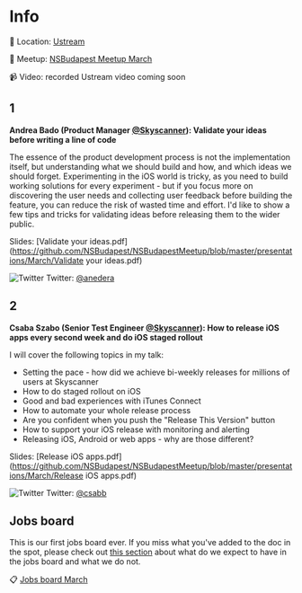 Info
===========

:round_pushpin: Location: [Ustream](https://goo.gl/maps/4yi7sawY6yF2)

:truck: Meetup: [NSBudapest Meetup March](http://www.meetup.com/NSBudapest/events/229251392/)

:video_camera: Video: recorded Ustream video coming soon

1
---
**Andrea Bado (Product Manager [@Skyscanner](https://twitter.com/Skyscanner)): Validate your ideas before writing a line of code**

The essence of the product development process is not the implementation itself, but understanding what we should build and how, and which ideas we should forget. Experimenting in the iOS world is tricky, as you need to build working solutions for every experiment - but if you focus more on discovering the user needs and collecting user feedback before building the feature, you can reduce the risk of wasted time and effort. I'd like to show a few tips and tricks for validating ideas before releasing them to the wider public.

Slides: [Validate your ideas.pdf](https://github.com/NSBudapest/NSBudapestMeetup/blob/master/presentations/March/Validate your ideas.pdf)

![Twitter](http://i.imgur.com/wWzX9uB.png) Twitter: [@anedera](https://twitter.com/anedera)

2
---

**Csaba Szabo (Senior Test Engineer [@Skyscanner](https://twitter.com/Skyscanner)): How to release iOS apps every second week and do iOS staged rollout**

I will cover the following topics in my talk:

- Setting the pace - how did we achieve bi-weekly releases for millions of users at Skyscanner
- How to do staged rollout on iOS
- Good and bad experiences with iTunes Connect
- How to automate your whole release process
- Are you confident when you push the "Release This Version" button
- How to support your iOS release with monitoring and alerting
- Releasing iOS, Android or web apps - why are those different?

Slides: [Release iOS apps.pdf](https://github.com/NSBudapest/NSBudapestMeetup/blob/master/presentations/March/Release iOS apps.pdf)

![Twitter](http://i.imgur.com/wWzX9uB.png) Twitter: [@csabb](https://twitter.com/csabb)

Jobs board
---

This is our first jobs board ever. If you miss what you've added to the doc in the spot, please check out [this section](https://github.com/NSBudapest/NSBudapestMeetup#jobs-board) about what do we expect to have in the jobs board and what we do not.

:clipboard: [Jobs board March](https://github.com/NSBudapest/NSBudapestMeetup/blob/master/Jobs/2016/March.md)
